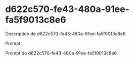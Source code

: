 # d622c570-fe43-480a-91ee-fa5f9013c8e6

Description de d622c570-fe43-480a-91ee-fa5f9013c8e6

Prompt:

Prompt de d622c570-fe43-480a-91ee-fa5f9013c8e6